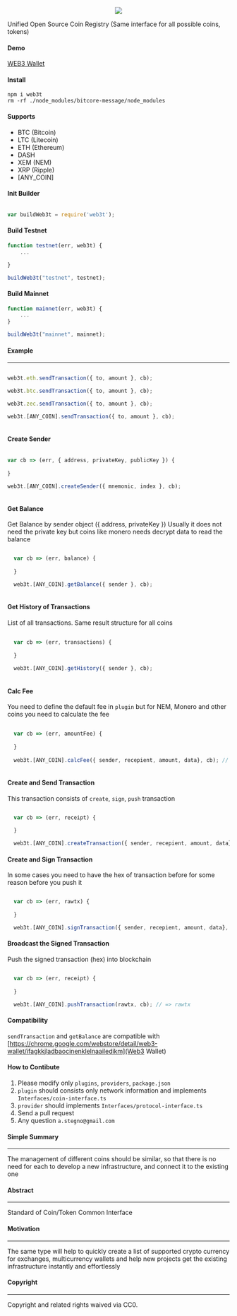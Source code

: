 
<p align="center">
  <img src="http://res.cloudinary.com/nixar-work/image/upload/v1534729062/Screen_Shot_2018-08-20_at_04.36.54.png">
</p>


Unified Open Source Coin Registry (Same interface for all possible coins, tokens)

#### Demo

[WEB3 Wallet](https://chrome.google.com/webstore/detail/web3-wallet/ifagkkjladbaocinenklelnaailedikm)

#### Install

```
npm i web3t
rm -rf ./node_modules/bitcore-message/node_modules
```

#### Supports

* BTC (Bitcoin)
* LTC (Litecoin)
* ETH (Ethereum)
* DASH 
* XEM (NEM)
* XRP (Ripple)
* [ANY_COIN]

#### Init Builder

```Javascript

var buildWeb3t = require('web3t');

```

#### Build Testnet

```Javascript 
function testnet(err, web3t) {
    ... 

}

buildWeb3t("testnet", testnet);

```


#### Build Mainnet

```Javascript 
function mainnet(err, web3t) {
    ... 
}

buildWeb3t("mainnet", mainnet);

```

#### Example
----

```Javascript 

web3t.eth.sendTransaction({ to, amount }, cb);

web3t.btc.sendTransaction({ to, amount }, cb);

web3t.zec.sendTransaction({ to, amount }, cb);

web3t.[ANY_COIN].sendTransaction({ to, amount }, cb);
  
```

#### Create Sender

```Javascript

var cb => (err, { address, privateKey, publicKey }) {
  
}

web3t.[ANY_COIN].createSender({ mnemonic, index }, cb);
  
```

#### Get Balance
Get Balance by sender object ({ address, privateKey })
Usually it does not need the private key but coins like monero needs decrypt data to read the balance

```Javascript  

  var cb => (err, balance) {
  
  }

  web3t.[ANY_COIN].getBalance({ sender }, cb);
  
```

#### Get History of Transactions
List of all transactions. Same result structure for all coins

```Javascript 
  
  var cb => (err, transactions) {
  
  }
  
  web3t.[ANY_COIN].getHistory({ sender }, cb);
  
```

#### Calc Fee 
You need to define the default fee in `plugin` but for NEM, Monero and other coins you need to calculate the fee

```Javascript   
  
  var cb => (err, amountFee) {
  
  }
  
  web3t.[ANY_COIN].calcFee({ sender, recepient, amount, data}, cb); // => fee
  
```

#### Create and Send Transaction
This transaction consists of `create`, `sign`, `push` transaction

```Javascript   

  var cb => (err, receipt) {
  
  }

  web3t.[ANY_COIN].createTransaction({ sender, recepient, amount, data}, cb); // => tx

```

#### Create and Sign Transaction
In some cases you need to have the hex of transaction before for some reason before you push it

```Javascript   

  var cb => (err, rawtx) {
  
  }

  web3t.[ANY_COIN].signTransaction({ sender, recepient, amount, data}, cb); // => rawtx

```

#### Broadcast the Signed Transaction
Push the signed transaction (hex) into blockchain

```Javascript   

  var cb => (err, receipt) {
  
  }

  web3t.[ANY_COIN].pushTransaction(rawtx, cb); // => rawtx

```



#### Compatibility

`sendTransaction` and `getBalance` are compatible with  [https://chrome.google.com/webstore/detail/web3-wallet/ifagkkjladbaocinenklelnaailedikm](Web3 Wallet)


#### How to Contibute

1. Please modify only `plugins`, `providers`, `package.json`
2. `plugin` should consists only network information and implements `Interfaces/coin-interface.ts`
3. `provider` should implements `Interfaces/protocol-interface.ts`
4. Send a pull request
5. Any question `a.stegno@gmail.com`

#### Simple Summary
----

The management of different coins should be similar, so that there is no need for each to develop a new infrastructure, and connect it to the existing one


#### Abstract

----

Standard of Coin/Token Common Interface

#### Motivation
----

The same type will help to quickly create a list of supported crypto currency for exchanges, multicurrency wallets and help new projects get the existing infrastructure instantly and effortlessly


#### Copyright
----

Copyright and related rights waived via CC0.
